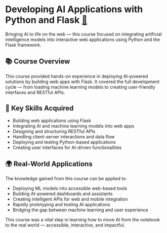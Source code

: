 # Developing AI Applications with Python and Flask  [🔗](https://coursera.org/share/026607e6466252bec28c232d599aee78)

Bringing AI to life on the web — this course focused on integrating artificial intelligence models into interactive web applications using Python and the Flask framework.

## 📚 Course Overview

This course provided hands-on experience in deploying AI-powered solutions by building web apps with Flask. It covered the full development cycle — from loading machine learning models to creating user-friendly interfaces and RESTful APIs.

## 🧠 Key Skills Acquired

- Building web applications using Flask  
- Integrating AI and machine learning models into web apps  
- Designing and structuring RESTful APIs  
- Handling client-server interactions and data flow  
- Deploying and testing Python-based applications  
- Creating user interfaces for AI-driven functionalities

## 🌍 Real-World Applications

The knowledge gained from this course can be applied to:

- Deploying ML models into accessible web-based tools  
- Building AI-powered dashboards and assistants  
- Creating intelligent APIs for web and mobile integration  
- Rapidly prototyping and testing AI applications  
- Bridging the gap between machine learning and user experience

This course was a vital step in learning how to move AI from the notebook to the real world — accessible, interactive, and impactful.